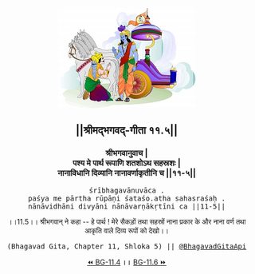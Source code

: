 <center><img src="../../asset/BG.png" alt="#API #bhagavadgitaapi #slok #nodejs #js #api #gitaapi #krishna #hinduism #vedic #ISKCON #shreemadbhagavadgita #technology"/>
<h2>||श्रीमद्‍भगवद्‍-गीता ११.५||</h2>
<h3>श्रीभगवानुवाच |<br/>पश्य मे पार्थ रूपाणि शतशोऽथ सहस्रशः |<br/>नानाविधानि दिव्यानि नानावर्णाकृतीनि च ||११-५||</h3>
<pre>śrībhagavānuvāca .<br/>paśya me pārtha rūpāṇi śataśo.atha sahasraśaḥ .<br/>nānāvidhāni divyāni nānāvarṇākṛtīni ca ||11-5||</pre>
<p>।।11.5।। श्रीभगवान् ने कहा -- हे पार्थ ! मेरे सैकड़ों तथा सहस्रों नाना प्रकार के और नाना वर्ण तथा आकृति वाले दिव्य रूपों को देखो।।</p>
<pre>(Bhagavad Gita, Chapter 11, Shloka 5) || <a href="https://twitter.com/bhagavadgitaapi">@BhagavadGitaApi</a></pre><a href="../../11/4">⏪  BG-11.4</a><b>        ।।        </b><a href="../../11/6">BG-11.6  ⏩</a></center>